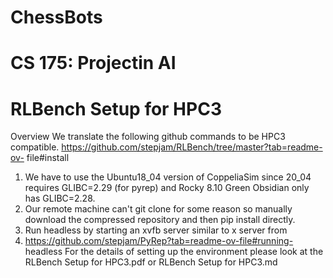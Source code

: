 # ChessBots
# CS 175: Projectin AI


# RLBench Setup for HPC3
Overview
We translate the following github commands to be HPC3 compatible.
https://github.com/stepjam/RLBench/tree/master?tab=readme-ov-
file#install
1. We have to use the Ubuntu18_04 version of CoppeliaSim since 20_04
requires GLIBC=2.29 (for pyrep) and Rocky 8.10 Green Obsidian only
has GLIBC=2.28.
2. Our remote machine can't git clone for some reason so manually
download the compressed repository and then pip install directly.
3. Run headless by starting an xvfb server similar to x server from
1. https://github.com/stepjam/PyRep?tab=readme-ov-file#running-
headless
For the details of setting up the environment please look at the RLBench Setup for HPC3.pdf or RLBench Setup for HPC3.md
